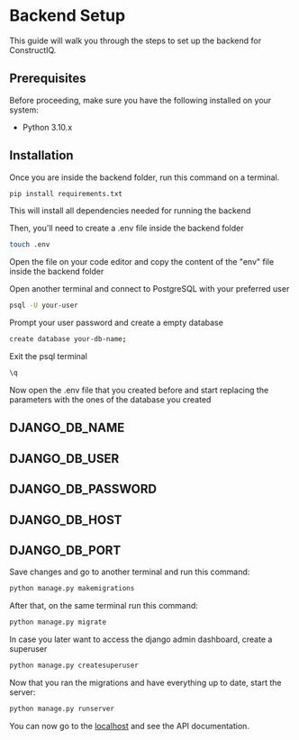 # Backend Setup

This guide will walk you through the steps to set up the backend for ConstructIQ.

## Prerequisites

Before proceeding, make sure you have the following installed on your system:

- Python 3.10.x

## Installation

Once you are inside the backend folder, run this command on a terminal.

```bash
pip install requirements.txt
```

This will install all dependencies needed for running the backend

Then, you'll need to create a .env file inside the backend folder

```bash
touch .env
```

Open the file on your code editor and copy the content of the "env" file inside the backend folder

Open another terminal and connect to PostgreSQL with your preferred user

```bash
psql -U your-user
```

Prompt your user password and create a empty database

```bash
create database your-db-name;
```

Exit the psql terminal

```bash
\q
```

Now open the .env file that you created before and start replacing the parameters with the ones of the database you created

## DJANGO_DB_NAME

## DJANGO_DB_USER

## DJANGO_DB_PASSWORD

## DJANGO_DB_HOST

## DJANGO_DB_PORT

Save changes and go to another terminal and run this command:

```bash
python manage.py makemigrations
```

After that, on the same terminal run this command:

```bash
python manage.py migrate
```

In case you later want to access the django admin dashboard, create a superuser

```bash
python manage.py createsuperuser
```

Now that you ran the migrations and have everything up to date, start the server:

```bash
python manage.py runserver
```

You can now go to the [localhost](http://127.0.0.1:8000/docs) and see the API documentation.
